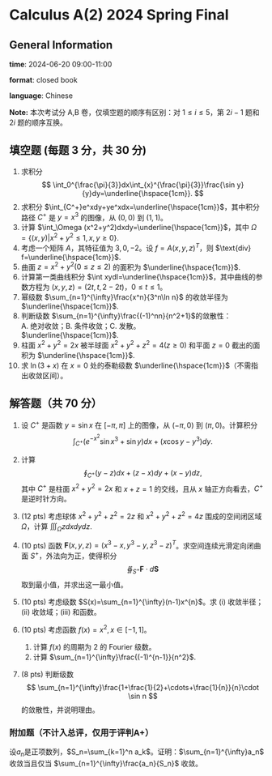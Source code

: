 # Calculus A(2) 2024 Spring Final
## General Information
**time**: 2024-06-20 09:00-11:00

**format**: closed book

**language**: Chinese

**Note:** 本次考试分 A,B 卷，仅填空题的顺序有区别：对 $1\le i\le 5$，第 $2i-1$ 题和 $2i$ 题的顺序互换。

## 填空题 (每题 $3$ 分，共 $30$ 分)
1. 求积分 
    $$
    \int_0^{\frac{\pi}{3}}dx\int_{x}^{\frac{\pi}{3}}\frac{\sin y}{y}dy=\underline{\hspace{1cm}}.
    $$
2. 求积分 $\int_{C^+}e^xdy+ye^xdx=\underline{\hspace{1cm}}$，其中积分路径 $C^+$ 是 $y=x^3$ 的图像，从 $(0,0)$ 到 $(1,1)$。
3. 计算 $\int_\Omega (x^2+y^2)dxdy=\underline{\hspace{1cm}}$，其中 $\Omega=\{(x,y)|x^2+y^2\le 1, x,y\ge 0\}$.
4. 考虑一个矩阵 $A$，其特征值为 $3,0,-2$。设 $f=A(x,y,z)^T$，则 $\text{div} f=\underline{\hspace{1cm}}$.
5. 曲面 $z=x^2+y^2(0\le z\le 2)$ 的面积为 $\underline{\hspace{1cm}}$.
6. 计算第一类曲线积分 $\int xydl=\underline{\hspace{1cm}}$，其中曲线的参数方程为 $(x,y,z)=(2t,t,2-2t)$，$0\le t\le 1$。
7. 幂级数 $\sum_{n=1}^{\infty}\frac{x^n}{3^n\ln n}$ 的收敛半径为 $\underline{\hspace{1cm}}$.
8. 判断级数 $\sum_{n=1}^{\infty}\frac{(-1)^nn}{n^2+1}$的敛散性：\
A. 绝对收敛；B. 条件收敛；C. 发散。\
$\underline{\hspace{1cm}}$.
9. 柱面 $x^2+y^2=2x$ 被半球面 $x^2+y^2+z^2=4(z\ge 0)$ 和平面 $z=0$  截出的面积为 $\underline{\hspace{1cm}}$.
10. 求 $\ln (3+x)$ 在 $x=0$ 处的泰勒级数 $\underline{\hspace{1cm}}$（不需指出收敛区间）。


## 解答题（共 $70$ 分）
1. 设 $C^+$ 是函数 $y=\sin x$ 在 $[-\pi,\pi]$ 上的图像，从 $(-\pi,0)$ 到 $(\pi,0)$。计算积分
    $$
    \int_{C^+}(e^{-x^2}\sin x^3+\sin y)dx+(x\cos y-y^3)dy.
    $$
2. 计算 
    $$
    \oint_{C^+}(y-z)dx+(z-x)dy+(x-y)dz,
    $$
    其中 $C^+$ 是柱面 $x^2+y^2=2x$ 和 $x+z=1$ 的交线，且从 $x$ 轴正方向看去，$C^+$ 是逆时针方向。

3. (12 pts) 考虑球体 $x^2+y^2+z^2=2z$ 和 $x^2+y^2+z^2=4z$ 围成的空间闭区域 $\Omega$，计算 $\iiint_{\Omega}zdxdydz$.
4. (10 pts) 函数 $\mathbf{F}(x,y,z)=(x^3-x,y^3-y,z^3-z)^T$。求空间连续光滑定向闭曲面 $S^+$，外法向为正，使得积分
    $$
    \oiint_{S^+}\mathbf{F}\cdot d\mathbf{S}
    $$
    取到最小值，并求出这一最小值。
5. (10 pts) 考虑级数 $S(x)=\sum_{n=1}^{\infty}(n-1)x^{n}$。求 (i) 收敛半径； (ii) 收敛域；(iii) 和函数。
6. (10 pts) 考虑函数 $f(x)=x^2,x\in [-1,1]$。
    1. 计算 $f(x)$ 的周期为 $2$ 的 Fourier 级数。
    2. 计算 $\sum_{n=1}^{\infty}\frac{(-1)^{n-1}}{n^2}$.

7. (8 pts) 判断级数
    $$
    \sum_{n=1}^{\infty}\frac{1+\frac{1}{2}+\cdots+\frac{1}{n}}{n}\cdot \sin n
    $$
    的敛散性，并说明理由。

### 附加题（不计入总评，仅用于评判A+）

设$a_n$是正项数列，$S_n=\sum_{k=1}^n a_k$。证明：$\sum_{n=1}^{\infty}a_n$ 收敛当且仅当 $\sum_{n=1}^{\infty}\frac{a_n}{S_n}$ 收敛。
